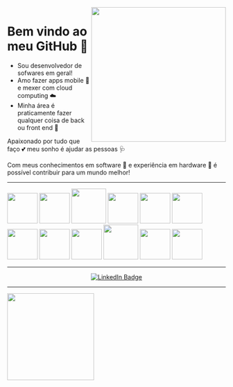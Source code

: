 <image src = "banner.gif" width= "310px" align = "right" >

# Bem vindo ao meu GitHub 🤗

- Sou desenvolvedor de sofwares em geral!
- Amo fazer apps mobile 📲 e mexer com cloud computing ☁️
- Minha área é praticamente fazer qualquer coisa de back ou front end 🤖

Apaixonado por tudo que faço 💕 meu sonho é ajudar as pessoas 🩺 

Com meus conhecimentos em software 🧩 e experiência em hardware 🗿 é possível contribuir para um mundo melhor!

---
 
<div>
<img src="https://cdn.jsdelivr.net/gh/devicons/devicon/icons/html5/html5-original.svg" width="70px"> <img src="https://cdn.jsdelivr.net/gh/devicons/devicon/icons/javascript/javascript-original.svg" width=70px>  <img src="https://cdn.jsdelivr.net/gh/devicons/devicon/icons/nodejs/nodejs-original-wordmark.svg" width=80px /> 
 <img src="https://cdn.jsdelivr.net/gh/devicons/devicon/icons/vscode/vscode-original.svg" width=70px /> <img src="https://cdn.jsdelivr.net/gh/devicons/devicon/icons/typescript/typescript-original.svg" width=70px /> <img src="https://cdn.jsdelivr.net/gh/devicons/devicon/icons/css3/css3-plain-wordmark.svg" width=70px/>
    <img src="https://cdn.jsdelivr.net/gh/devicons/devicon/icons/angularjs/angularjs-plain.svg" width=70px/> <img src="https://cdn.jsdelivr.net/gh/devicons/devicon/icons/ionic/ionic-original-wordmark.svg" width=70px/> <img src="https://cdn.jsdelivr.net/gh/devicons/devicon/icons/react/react-original.svg" width=70px/> 
      <img src="https://cdn.jsdelivr.net/gh/devicons/devicon/icons/docker/docker-original.svg" width=80px /> <img src="https://cdn.jsdelivr.net/gh/devicons/devicon/icons/java/java-original.svg" width=70px/> <img src="https://cdn.jsdelivr.net/gh/devicons/devicon/icons/linux/linux-plain.svg" width=70px/>          
</div>          

---

<div id="badges" align="center">
 <a href ="https://www.linkedin.com/in/eduardo-m-f-o/">
 <img src="https://img.shields.io/badge/LinkedIn-blue?style=for-the-badge&logo=linkedin&logoColor=white" alt="LinkedIn Badge"/>
 <a/>
</div>
          
---


<div>
<img height="200em" align="leaft" src= https://github-readme-stats.vercel.app/api/top-langs/?username=SanninSama&show_icons=true&theme=tokyonight&count_private=true
</div>
          
          
          
          
          
